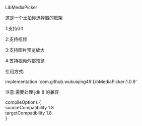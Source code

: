  LibMediaPicker
 
 这是一个土拍你选择器的框架
 
   1:支持Gif
   
   2:支持视频
   
   3:支持图片预览放大
   
   4:支持视频外部预览
   

 
引用方式:

implementation  'com.github.wukuiqing49:LibMediaPicker:1.0.9'                 
   
 
 注意:需要处理 jdk 8 的兼容  
 
 compileOptions {                                              
        sourceCompatibility 1.8                                                    
        targetCompatibility 1.8                                                    
          }   
   
